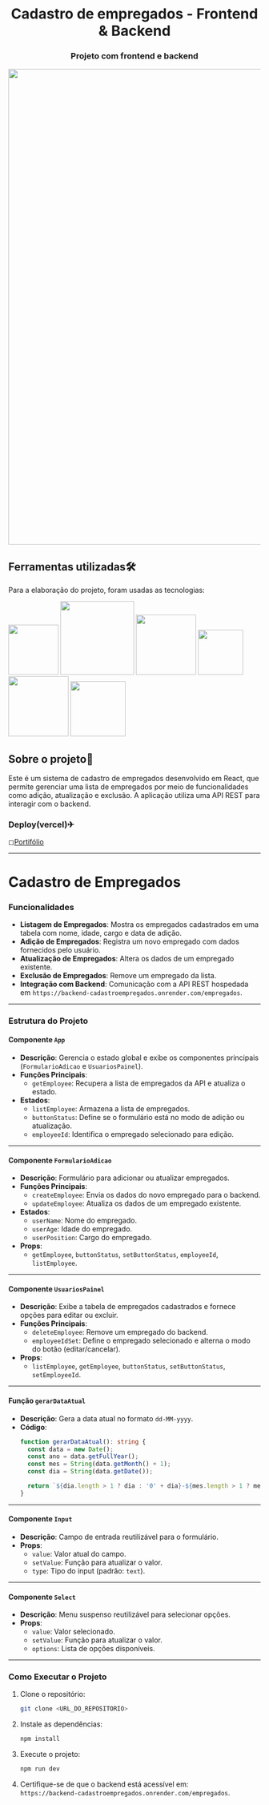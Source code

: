 <div> 
  <h1 align="center">Cadastro de empregados - Frontend & Backend</h1> 
</div>

<div>
  <h3 align="center">Projeto com frontend e backend</h3>
</div>

<div align='center'>
	<img src= "https://github.com/user-attachments/assets/70ecb1f4-b5b3-41af-a265-ccfe5b00c76c" width='950px'>
</div>

## Ferramentas utilizadas🛠️

<div>
	<p>Para a elaboração do projeto, foram usadas as tecnologias:</p>
  <div>
    <img src= "https://img.shields.io/badge/React-20232A?style=for-the-badge&logo=react&logoColor=61DAFB" width='100px'>
    <img src= "https://img.shields.io/badge/TypeScript-007ACC?style=for-the-badge&logo=typescript&logoColor=white" width='147px'>
    <img src= "https://img.shields.io/badge/Node.js-43853D?style=for-the-badge&logo=node.js&logoColor=white" width='120px'>
	<img src= "https://img.shields.io/badge/Sass-CC6699?style=for-the-badge&logo=sass&logoColor=white" width='90px'>
	<img src= "https://img.shields.io/badge/Express.js-404D59?style=for-the-badge" width='120px'>
	<img src= "https://img.shields.io/badge/Prisma-3982CE?style=for-the-badge&logo=Prisma&logoColor=white" width='110px'>
  </div>
</div>


## Sobre o projeto📃
Este é um sistema de cadastro de empregados desenvolvido em React, que permite gerenciar uma lista de empregados por meio de funcionalidades como adição, atualização e exclusão. A aplicação utiliza uma API REST para interagir com o backend.

### Deploy(vercel)✈

◻<a href="https://portifolio-plum-psi.vercel.app/">Portifólio</a>

---

# Cadastro de Empregados

### **Funcionalidades**
- **Listagem de Empregados**: Mostra os empregados cadastrados em uma tabela com nome, idade, cargo e data de adição.
- **Adição de Empregados**: Registra um novo empregado com dados fornecidos pelo usuário.
- **Atualização de Empregados**: Altera os dados de um empregado existente.
- **Exclusão de Empregados**: Remove um empregado da lista.
- **Integração com Backend**: Comunicação com a API REST hospedada em `https://backend-cadastroempregados.onrender.com/empregados`.

---

### **Estrutura do Projeto**

#### **Componente `App`**
- **Descrição**: Gerencia o estado global e exibe os componentes principais (`FormularioAdicao` e `UsuariosPainel`).
- **Funções Principais**:
  - `getEmployee`: Recupera a lista de empregados da API e atualiza o estado.
- **Estados**:
  - `listEmployee`: Armazena a lista de empregados.
  - `buttonStatus`: Define se o formulário está no modo de adição ou atualização.
  - `employeeId`: Identifica o empregado selecionado para edição.

---

#### **Componente `FormularioAdicao`**
- **Descrição**: Formulário para adicionar ou atualizar empregados.
- **Funções Principais**:
  - `createEmployee`: Envia os dados do novo empregado para o backend.
  - `updateEmployee`: Atualiza os dados de um empregado existente.
- **Estados**:
  - `userName`: Nome do empregado.
  - `userAge`: Idade do empregado.
  - `userPosition`: Cargo do empregado.
- **Props**:
  - `getEmployee`, `buttonStatus`, `setButtonStatus`, `employeeId`, `listEmployee`.

---

#### **Componente `UsuariosPainel`**
- **Descrição**: Exibe a tabela de empregados cadastrados e fornece opções para editar ou excluir.
- **Funções Principais**:
  - `deleteEmployee`: Remove um empregado do backend.
  - `employeeIdSet`: Define o empregado selecionado e alterna o modo do botão (editar/cancelar).
- **Props**:
  - `listEmployee`, `getEmployee`, `buttonStatus`, `setButtonStatus`, `setEmployeeId`.

---

#### **Função `gerarDataAtual`**
- **Descrição**: Gera a data atual no formato `dd-MM-yyyy`.
- **Código**:
  ```typescript
  function gerarDataAtual(): string {
    const data = new Date();
    const ano = data.getFullYear();
    const mes = String(data.getMonth() + 1);
    const dia = String(data.getDate());

    return `${dia.length > 1 ? dia : '0' + dia}-${mes.length > 1 ? mes : '0' + mes}-${ano}`;
  }
  ```
---

#### **Componente `Input`**
- **Descrição**: Campo de entrada reutilizável para o formulário.
- **Props**:
  - `value`: Valor atual do campo.
  - `setValue`: Função para atualizar o valor.
  - `type`: Tipo do input (padrão: `text`).

---

#### **Componente `Select`**
- **Descrição**: Menu suspenso reutilizável para selecionar opções.
- **Props**:
  - `value`: Valor selecionado.
  - `setValue`: Função para atualizar o valor.
  - `options`: Lista de opções disponíveis.

---

### **Como Executar o Projeto**

1. Clone o repositório:
   ```bash
   git clone <URL_DO_REPOSITORIO>
   ```

2. Instale as dependências:
   ```bash
   npm install
   ```

3. Execute o projeto:
   ```bash
   npm run dev
   ```

4. Certifique-se de que o backend está acessível em:  
   `https://backend-cadastroempregados.onrender.com/empregados`.

















